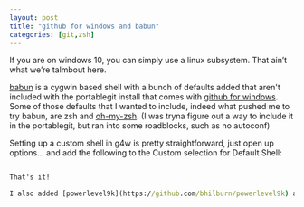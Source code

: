 ```yaml
---
layout: post
title: "github for windows and babun"
categories: [git,zsh]
---
```

If you are on windows 10, you can simply use a linux subsystem. That ain’t what we’re talmbout here.

[babun](http://babun.github.io/) is a cygwin based shell with a bunch of defaults added that aren't included with the portablegit install that comes with [github for windows](https://desktop.github.com). Some of those defaults that I wanted to include, indeed what pushed me to try babun, are zsh and [oh-my-zsh](http://ohmyz.sh/). (I was tryna figure out a way to include it in the portablegit, but ran into some roadblocks, such as no autoconf)

Setting up a custom shell in g4w is pretty straightforward, just open up options... and  add the following to the Custom selection for Default Shell:

```C:\Users\<username>\.babun\babun.bat

That's it!

I also added [powerlevel9k](https://github.com/bhilburn/powerlevel9k) and [zsh-syntax-highlighing](https://github.com/zsh-users/zsh-syntax-highlighting), using the [Inconsolata for Powerline font](https://github.com/powerline/fonts/tree/master/Inconsolata)
